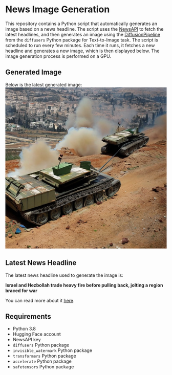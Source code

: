 # News Image Generation
This repository contains a Python script that automatically generates an image based on a news headline. The script uses the [NewsAPI](https://newsapi.org/) to fetch the latest headlines, and then generates an image using the [DiffusionPipeline](https://github.com/huggingface/diffusers) from the `diffusers` Python package for Text-to-Image task.
The script is scheduled to run every few minutes. Each time it runs, it fetches a new headline and generates a new image, which is then displayed below. The image generation process is performed on a GPU.

## Generated Image
Below is the latest generated image:
![Generated Image](image.png)

## Latest News Headline
The latest news headline used to generate the image is:

**Israel and Hezbollah trade heavy fire before pulling back, jolting a region braced for war**

You can read more about it [here](https://news.google.com/rss/articles/CBMipAFBVV95cUxQZFl1aDBxcFFCMVRNZWFWbGhpZ3VWMlJKRDY1c250WUdIOW5qa01MT1Z3dkVsb3Y3MUZKUG5aMHhJbXU3Q3pRal9IYXBOOF9tN1JQWlR3SHpZXzRGNVlSMTJ5NDRzRUJ0YUxJb0VEc3hNWGlqWmh5X0FRYWllZTRuNVN3MERVMnZpSFZsYlVpd2k3QUI3Y1VEcVpOQXNZaG5nMmw4aw?oc=5).

## Requirements
- Python 3.8
- Hugging Face account
- NewsAPI key
- `diffusers` Python package
- `invisible_watermark` Python package
- `transformers` Python package
- `accelerate` Python package
- `safetensors` Python package

